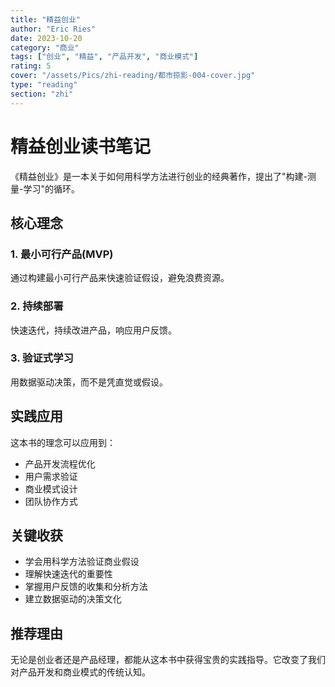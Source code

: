 ```yaml
---
title: "精益创业"
author: "Eric Ries"
date: 2023-10-20
category: "商业"
tags: ["创业", "精益", "产品开发", "商业模式"]
rating: 5
cover: "/assets/Pics/zhi-reading/都市掠影-004-cover.jpg"
type: "reading"
section: "zhi"
---
```


# 精益创业读书笔记

《精益创业》是一本关于如何用科学方法进行创业的经典著作，提出了"构建-测量-学习"的循环。

## 核心理念

### 1. 最小可行产品(MVP)
通过构建最小可行产品来快速验证假设，避免浪费资源。

### 2. 持续部署
快速迭代，持续改进产品，响应用户反馈。

### 3. 验证式学习
用数据驱动决策，而不是凭直觉或假设。

## 实践应用

这本书的理念可以应用到：
- 产品开发流程优化
- 用户需求验证
- 商业模式设计
- 团队协作方式

## 关键收获

- 学会用科学方法验证商业假设
- 理解快速迭代的重要性
- 掌握用户反馈的收集和分析方法
- 建立数据驱动的决策文化

## 推荐理由

无论是创业者还是产品经理，都能从这本书中获得宝贵的实践指导。它改变了我们对产品开发和商业模式的传统认知。
